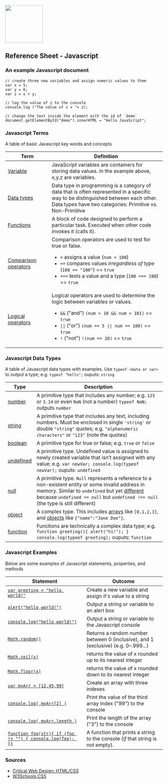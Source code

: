 

<img src="https://github.com/omundy/critical-web-design/blob/master/reference-sheets/img/js-strict.svg.png" width="120">

## Reference Sheet - Javascript





### An example Javascript document
```
// create three new variables and assign numeric values to them
var x = 5;
var y = 6;
var z = x + y;

// log the value of z to the console
console.log ("The value of z = "+ z);

// change the text inside the element with the id of `demo`
document.getElementById("demo").innerHTML = "Hello JavaScript";

```


### Javascript Terms
A table of basic Javascript key words and concepts

Term | Definition
--- | ---
[Variable](https://www.w3schools.com/js/js_variables.asp) | JavaScript variables are containers for storing data values. In the example above, x,y,z are variables.
[Data types](https://www.w3schools.com/js/js_variables.asp)<img width=200 height=1/> | Data type in programming is a category of data that is often represented in a specific way to be distinguished between each other. Data types have two categories: Primitive vs. Non-Primitive
[Functions](https://www.w3schools.com/js/js_functions.asp) | A block of code designed to perform a particular task. Executed when other code invokes it (calls it).
[Comparison operators](https://www.w3schools.com/js/js_comparisons.asp) | Comparison operators are used to test for true or false. <ul><li>`=` assigns a value (`num = 100`)</li><li>`==` compares values *irregardless of type* (`100 == "100"`) == `true`</li><li>`===` tests a value and a type (`100 === 100`) == `true`</li></ul>
[Logical operators](https://www.w3schools.com/js/js_comparisons.asp) | Logical operators are used to determine the logic between variables or values. <ul><li>`&&` ("and") `(num > 10 && num < 101)` == `true`</li><li>`\|\|` ("or") `(num == 5 \|\| num == 100)` == `true`</li><li>`!` ("not") `!(num == 20)` == `true`</li></ul>


### Javascript Data Types
A table of Javascript data types with examples. Use `typeof <data or var>` to output a type; e.g. `typeof "hello";` ouputs: `string`

Type | Description
--- | ---
[number](https://www.w3schools.com/js/js_numbers.asp) | A primitive type that includes any number; e.g. `123` or `3.14` or even `NaN` (not a number) `typeof NaN;` outputs `number`
[string](https://www.w3schools.com/js/js_strings.asp) | A primitive type that includes any text, including numbers. Must be enclosed in single `'string'` or double `"string"` quotes; e.g. `"alphanumeric characters"` or `"123"` (note the quotes)
[boolean](https://www.w3schools.com/js/js_booleans.asp) | A primitive type for true or false; e.g. `true` or `false`
[undefined](https://www.w3schools.com/jsref/jsref_undefined.asp) | A primitive type. Undefined value is assigned to newly created variable that isn’t assigned with any value; e.g. `var newVar; console.log(typeof newVar);` ouputs: `undefined`
[null](https://www.w3schools.com/js/js_datatypes.asp) | A primitive type. `Null` represents a reference to a non-existent entity or some invalid address in memory. Similar to `undefined` but yet [different](https://www.w3schools.com/js/js_datatypes.asp) because `undefined == null` but `undefined !== null` (the type is still different)
[object](https://www.w3schools.com/js/js_objects.asp) | A complex type. This includes [arrays](https://www.w3schools.com/js/js_arrays.asp) like `[0,1,2,3]`, and [objects](https://www.w3schools.com/js/js_objects.asp) like `{"name":"Jane Doe"}`.
[function](https://www.w3schools.com/js/js_functions.asp) | Functions are technically a complex data type; e.g. `function greeting(){ alert("hi!"); } console.log(typeof greeting);` ouputs: `function`



### Javascript Examples
Below are some examples of Javascript statements, properties, and methods

Statement | Outcome
--- | ---
[`var greeting = "hello world!"`](https://www.w3schools.com/js/js_variables.asp) | Create a new variable and assign it's value to a string
[`alert("hello world!")`](https://www.w3schools.com/js/js_output.asp) | Output a string or variable to an alert box
[`console.log("hello world!")`](https://www.w3schools.com/js/js_output.asp) | Output a string or variable to the Javascript console
[`Math.random()`](https://www.w3schools.com/js/js_math.asp)<img width=240 height=1/> | Returns a random number between 0 (inclusive), and 1 (exclusive) (e.g. 0–.999...)
[`Math.ceil(x)`](https://www.w3schools.com/js/js_math.asp)| returns the value of x rounded up to its nearest integer
[`Math.floor(x)`](https://www.w3schools.com/js/js_math.asp)| returns the value of x rounded down to its nearest integer
[`var myArr = [12,45,99]`](https://www.w3schools.com/js/js_arrays.asp)| Create an array with three indexes
[`console.log( myArr[2] )`](https://www.w3schools.com/js/js_arrays.asp)| Print the value of the third array index ("99") to the console
[`console.log( myArr.length )`](https://www.w3schools.com/js/js_arrays.asp)| Print the length of the array ("3") to the console
[`function foo(str){ if (foo != "") { console.log(foo); }}`](https://www.w3schools.com/js/js_functions.asp) | A function that prints a string to the console (*if* that string is not empty).








### Sources
* [Critical Web Design: HTML/CSS](https://docs.google.com/presentation/d/1x5yJObVVAyUj2uUV3VKqxvY1L2ucPrwKDUFKmZ2elUw/edit?usp=sharing)
* [W3Schools CSS](https://www.w3schools.com/js/default.asp)
